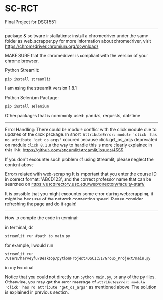 # SC-RCT
Final Project for DSCI 551

------------------------------------
package & software installations:
install a chromedriver under the same folder as web_scrapper.py
for more information about chromedriver, visit https://chromedriver.chromium.org/downloads

MAKE SURE that the chromedriver is compliant with the version of your chrome browser.

Python Streamlit:
```
pip install streamlit
```
I am using the streamlit version 1.8.1

Python Selenium Package:
```
pip install selenium
```
Other packages that is commonly used: pandas, requests, datetime

-----------------------------------
Error Handling:
There could be module conflict with the click module due to updates of the click package.
In short, ```AttributeError: module 'click' has no attribute 'get_os_args'``` occured because click.get_os_args deprecated on module ```click 8.1.0```
the way to handle this is more clearly explained in this link: https://github.com/streamlit/streamlit/issues/4555

If you don't encounter such problem of using Streamlit, please neglect the content above

Errors related with web-scraping
It is important that you enter the course ID in correct format: 'ABCD123', and the correct professor name that can be searched on https://uscdirectory.usc.edu/web/directory/faculty-staff/

It is possible that you might encounter some error during webscrapping, it might be because of the network connection speed. Please consider refreshing the page and do it again!

------------------------------------
How to compile the code in terminal:

in terminal, do
```
streamlit run #path to main.py
```
for example, I would run
```
streamlit run /Users/harveyfu/Desktop/pythonProject/DSCI551/Group_Project/main.py
```
in my terminal

Notice that you could not directly run ```python main.py```, or any of the py files. Otherwise, you may get the error message of ```AttributeError: module 'click' has no attribute 'get_os_args'``` as mentioned above. The solution is explained in previous section.

